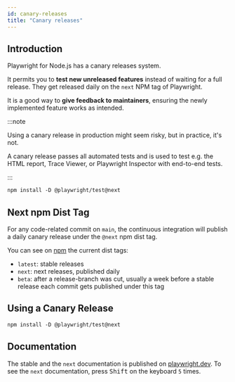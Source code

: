 ```yaml
---
id: canary-releases
title: "Canary releases"
---
```


## Introduction

Playwright for Node.js has a canary releases system.

It permits you to **test new unreleased features** instead of waiting for a full release. They get released daily on the `next` NPM tag of Playwright.

It is a good way to **give feedback to maintainers**, ensuring the newly implemented feature works as intended.

:::note

Using a canary release in production might seem risky, but in practice, it's not.

A canary release passes all automated tests and is used to test e.g. the HTML report, Trace Viewer, or Playwright Inspector with end-to-end tests.

:::
```txt
npm install -D @playwright/test@next
```

## Next npm Dist Tag

For any code-related commit on `main`, the continuous integration will publish a daily canary release under the `@next` npm dist tag.

You can see on [npm](https://www.npmjs.com/package/@playwright/test?activeTab=versions) the current dist tags:

- `latest`: stable releases
- `next`: next releases, published daily
- `beta`: after a release-branch was cut, usually a week before a stable release each commit gets published under this tag

## Using a Canary Release

```txt
npm install -D @playwright/test@next
```

## Documentation

The stable and the `next` documentation is published on [playwright.dev](https://playwright.dev). To see the `next` documentation, press <kbd>Shift</kbd> on the keyboard `5` times.
